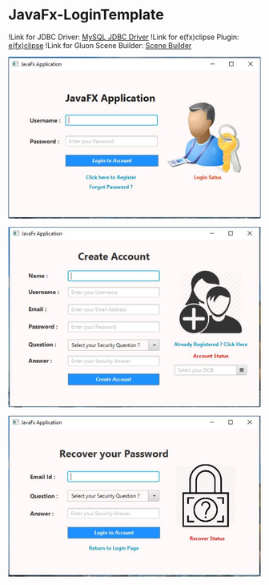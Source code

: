 # JavaFx-LoginTemplate

!Link for JDBC Driver: [MySQL  JDBC Driver](https://dev.mysql.com/downloads/connector/j/5.1.html)
!Link for e(fx)clipse Plugin: [e(fx)clipse](http://download.eclipse.org/efxclipse/updates-released/2.3.0/site/)
!Link for Gluon Scene Builder: [Scene Builder](http://gluonhq.com/products/scene-builder/#download)


![Login into Account](https://github.com/amanovishnu/JavaFx-LoginTemplate/blob/master/Snapshots/LoginScreen.JPG)

![Create Account](https://github.com/amanovishnu/JavaFx-LoginTemplate/blob/master/Snapshots/CreateAccount.JPG)

![Forgot Password](https://github.com/amanovishnu/JavaFx-LoginTemplate/blob/master/Snapshots/ForgotPassword.JPG)
